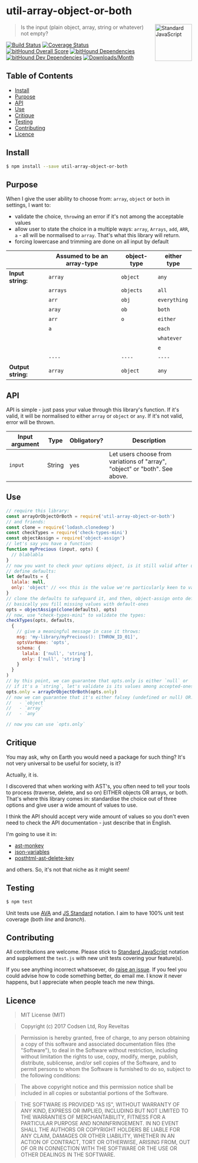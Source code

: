 # util-array-object-or-both

<a href="https://standardjs.com" style="float: right; padding: 0 0 20px 20px;"><img src="https://cdn.rawgit.com/feross/standard/master/sticker.svg" alt="Standard JavaScript" width="100" align="right"></a>

> Is the input (plain object, array, string or whatever) not empty?

[![Build Status][travis-img]][travis-url]
[![Coverage Status][cov-img]][cov-url]
[![bitHound Overall Score][overall-img]][overall-url]
[![bitHound Dependencies][deps-img]][deps-url]
[![bitHound Dev Dependencies][dev-img]][dev-url]
[![Downloads/Month][downloads-img]][downloads-url]

## Table of Contents

<!-- START doctoc generated TOC please keep comment here to allow auto update -->
<!-- DON'T EDIT THIS SECTION, INSTEAD RE-RUN doctoc TO UPDATE -->


- [Install](#install)
- [Purpose](#purpose)
- [API](#api)
- [Use](#use)
- [Critique](#critique)
- [Testing](#testing)
- [Contributing](#contributing)
- [Licence](#licence)

<!-- END doctoc generated TOC please keep comment here to allow auto update -->

## Install

```bash
$ npm install --save util-array-object-or-both
```

## Purpose

When I give the user ability to choose from: `array`, `object` or `both` in settings, I want to:

- validate the choice, `throw`ing an error if it's not among the acceptable values
- allow user to state the choice in a multiple ways: `array`, `Arrays`, `add`, `ARR`, `a` - all will be normalised to `array`. That's what this library will return.
- forcing lowercase and trimming are done on all input by default

<br>        | Assumed to be an array-type | object-type   | either type
------------|------------|---------------|---------------
**Input string:**  | `array`    | `object`      | `any`
<br>        | `arrays`   | `objects`     | `all`
<br>        | `arr`      | `obj`         | `everything`
<br>        | `aray`     | `ob`          | `both`
<br>        | `arr`      | `o`           | `either`
<br>        | `a`        |               | `each`
<br>        |            |               | `whatever`
<br>        |            |               | `e`
<br>        | `----`     | `----`        | `----`
**Output string:** | `array`    | `object`      | `any`

## API

API is simple - just pass your value through this library's function. If it's valid, it will be normalised to either `array` or `object` or `any`. If it's not valid, error will be thrown.

Input argument   | Type   | Obligatory? | Description
-----------------|--------|-------------|-------------
`input`          | String | yes         | Let users choose from variations of "array", "object" or "both". See above.

## Use

```js
// require this library:
const arrayOrObjectOrBoth = require('util-array-object-or-both')
// and friends:
const clone = require('lodash.clonedeep')
const checkTypes = require('check-types-mini')
const objectAssign = require('object-assign')
// let's say you have a function:
function myPrecious (input, opts) {
  // blablabla
}
// now you want to check your options object, is it still valid after users has laid their sticky paws on it:
// define defaults:
let defaults = {
  lalala: null,
  only: 'object' // <<< this is the value we're particularly keen to validate, is it `array`|`object`|`any`
}
// clone the defaults to safeguard it, and then, object-assign onto defaults.
// basically you fill missing values with default-ones
opts = objectAssign(clone(defaults), opts)
// now, use "check-types-mini" to validate the types:
checkTypes(opts, defaults,
  {
    // give a meaningful message in case it throws:
    msg: 'my-library/myPrecious(): [THROW_ID_01]',
    optsVarName: 'opts',
    schema: {
      lalala: ['null', 'string'],
      only: ['null', 'string']
    }
  }
)
// by this point, we can guarantee that opts.only is either `null` or `string`.
// if it's a `string`, let's validate is its values among accepted-ones:
opts.only = arrayOrObjectOrBoth(opts.only)
// now we can guarantee that it's either falsey (undefined or null) OR:
//   - `object`
//   - `array`
//   - `any`

// now you can use `opts.only`
```

## Critique

You may ask, why on Earth you would need a package for such thing? It's not very universal to be useful for society, is it?

Actually, it is.

I discovered that when working with AST's, you often need to tell your tools to process (traverse, delete, and so on) EITHER objects OR arrays, or both. That's where this library comes in: standardise the choice out of three options and give user a wide amount of values to use.

I think the API should accept very wide amount of values so you don't even need to check the API documentation - just describe that in English.

I'm going to use it in:
- [ast-monkey](https://github.com/codsen/ast-monkey)
- [json-variables](https://github.com/codsen/json-variables)
- [posthtml-ast-delete-key](https://github.com/codsen/posthtml-ast-delete-key)

and others. So, it's not that niche as it might seem!

## Testing

```bash
$ npm test
```

Unit tests use [AVA](https://github.com/avajs/ava) and [JS Standard](https://standardjs.com) notation. I aim to have 100% unit test coverage (both _line_ and _branch_).

## Contributing

All contributions are welcome. Please stick to [Standard JavaScript](https://standardjs.com) notation and supplement the `test.js` with new unit tests covering your feature(s).

If you see anything incorrect whatsoever, do [raise an issue](https://github.com/codsen/util-array-object-or-both/issues). If you feel you could advise how to code something better, do email me. I know it never happens, but I appreciate when people teach me new things.

## Licence

> MIT License (MIT)

> Copyright (c) 2017 Codsen Ltd, Roy Reveltas

> Permission is hereby granted, free of charge, to any person obtaining a copy
of this software and associated documentation files (the "Software"), to deal
in the Software without restriction, including without limitation the rights
to use, copy, modify, merge, publish, distribute, sublicense, and/or sell
copies of the Software, and to permit persons to whom the Software is
furnished to do so, subject to the following conditions:

> The above copyright notice and this permission notice shall be included in all
copies or substantial portions of the Software.

> THE SOFTWARE IS PROVIDED "AS IS", WITHOUT WARRANTY OF ANY KIND, EXPRESS OR
IMPLIED, INCLUDING BUT NOT LIMITED TO THE WARRANTIES OF MERCHANTABILITY,
FITNESS FOR A PARTICULAR PURPOSE AND NONINFRINGEMENT. IN NO EVENT SHALL THE
AUTHORS OR COPYRIGHT HOLDERS BE LIABLE FOR ANY CLAIM, DAMAGES OR OTHER
LIABILITY, WHETHER IN AN ACTION OF CONTRACT, TORT OR OTHERWISE, ARISING FROM,
OUT OF OR IN CONNECTION WITH THE SOFTWARE OR THE USE OR OTHER DEALINGS IN THE
SOFTWARE.

[travis-img]: https://travis-ci.org/codsen/util-array-object-or-both.svg?branch=master
[travis-url]: https://travis-ci.org/codsen/util-array-object-or-both

[cov-img]: https://coveralls.io/repos/github/codsen/util-array-object-or-both/badge.svg?branch=master
[cov-url]: https://coveralls.io/github/codsen/util-array-object-or-both?branch=master

[overall-img]: https://www.bithound.io/github/codsen/util-array-object-or-both/badges/score.svg
[overall-url]: https://www.bithound.io/github/codsen/util-array-object-or-both

[deps-img]: https://www.bithound.io/github/codsen/util-array-object-or-both/badges/dependencies.svg
[deps-url]: https://www.bithound.io/github/codsen/util-array-object-or-both/master/dependencies/npm

[dev-img]: https://www.bithound.io/github/codsen/util-array-object-or-both/badges/devDependencies.svg
[dev-url]: https://www.bithound.io/github/codsen/util-array-object-or-both/master/dependencies/npm

[downloads-img]: https://img.shields.io/npm/dm/util-array-object-or-both.svg
[downloads-url]: https://www.npmjs.com/package/util-array-object-or-both
